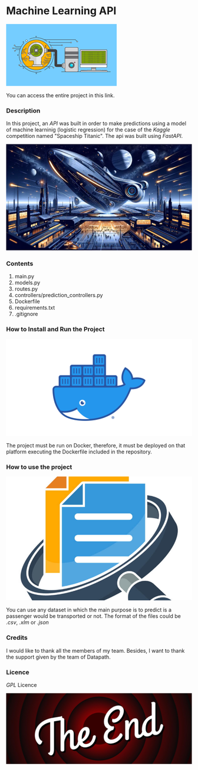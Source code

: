 # **Machine Learning API**
![ml with api](img/ml_image.png)

You can access the entire project in this link.

### **Description**

In this project, an *API* was built in order to make predictions using a model of machine learninig (logistic regression) for the case of the *Kaggle* competition named "Spaceship Titanic". The api was built using *FastAPI*.

![spaceship titanic](img/spaceShip.png)

### **Contents**

1. main.py
2. models.py
3. routes.py
4. controllers/prediction_controllers.py
5. Dockerfile
6. requirements.txt
7. .gitignore


### **How to Install and Run the Project**

![docker](img/image.png)

The project must be run on Docker, therefore, it must be deployed on that platform executing the Dockerfile included in the repository. 


### **How to use the project**
![files](img/image-1.png)

You can use any dataset in which the main purpose is to predict is a passenger would be transported or not. The format of the files could be *.csv*, *.xlm* or *.json*


### **Credits**

I would like to thank all the members of my team. Besides, I want to thank the support given by the team of Datapath. 

### **Licence**

*GPL* Licence

![the end](img/image-2.png)
